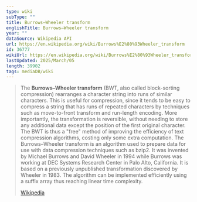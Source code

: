 ```yaml
---
type: wiki
subType: ""
title: Burrows–Wheeler transform
englishTitle: Burrows–Wheeler transform
year: ""
dataSource: Wikipedia API
url: https://en.wikipedia.org/wiki/Burrows%E2%80%93Wheeler_transform
id: 36777
wikiUrl: https://en.wikipedia.org/wiki/Burrows%E2%80%93Wheeler_transform
lastUpdated: 2025/March/05
length: 39902
tags: mediaDB/wiki
---
```

> The **Burrows–Wheeler transform** (BWT, also called block-sorting compression) rearranges a character string into runs of similar characters. This is useful for compression, since it tends to be easy to compress a string that has runs of repeated characters by techniques such as move-to-front transform and run-length encoding.  More importantly, the transformation is reversible, without needing to store any additional data except the position of the first original character. The BWT is thus a "free" method of improving the efficiency of text compression algorithms, costing only some extra computation. The Burrows–Wheeler transform is an algorithm used to prepare data for use with data compression techniques such as bzip2. It was invented by Michael Burrows and David Wheeler in 1994 while Burrows was working at DEC Systems Research Center in Palo Alto, California. It is based on a previously unpublished transformation discovered by Wheeler in 1983. The  algorithm can be implemented efficiently using a suffix array thus reaching linear time complexity.
>
> [Wikipedia](https://en.wikipedia.org/wiki/Burrows%E2%80%93Wheeler%20transform)